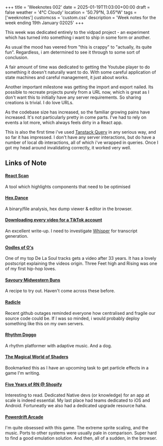 +++
title = 'Weeknotes 002'
date = 2025-01-19T11:03:00+00:00
draft = false
weather = '4°C Cloudy'
location = '50.79°N, 3.65°W'
tags = ['weeknotes']
customcss = 'custom.css'
description = 'Week notes for the week ending 19th January 02025'
+++


This week was dedicated entirely to the vidpad project - an experiment which has turned into something i want to ship in some form or another.

As usual the mood has veered from "this is crappy" to "actually, its quite fun". Regardless, i am determined to see it through to some sort of conclusion.

A fair amount of time was dedicated to getting the Youtube player to do something it doesn't naturally want to do. With some careful application of state machines and careful management, it just about works.

Another important milestone was getting the import and export nailed. Its possible to recreate projects purely from a URL now, which is great as I don't want this to initially have any server requirements.
So sharing creations is trivial. I do love URLs.

As the codebase size has increased, so the familiar growing pains have increased. It's not particularly pretty in come parts. I've had to rely on events a lot more, which always feels dirty in a React app.

This is also the first time i've used [Tanstack Query](https://tanstack.com/query) in any serious way, and so far it has impressed. I don't have any server interactions, but do have a number of local db interactions, all of which i've wrapped in queries. Once I got my head around invalidating correctly, it worked very well.




## Links of Note


#### [React Scan](https://github.com/aidenybai/react-scan)

A tool which highlights components that need to be optimised


#### [Hex.Dance](https://hex.dance)

A binary/file analysis, hex dump viewer & editor in the browser.


#### [Downloading every video for a TikTok account](https://til.simonwillison.net/tiktok/download-all-videos)

An excellent write-up. I need to investigate [Whisper](https://pypi.org/project/mlx-whisper/) for transcript generation.



#### [Oodles of O's](https://www.youtube.com/watch?v=NQFRmDgBwcg)

One of my top De La Soul tracks gets a video after 33 years. It has a lovely postscript explaining the videos origin. Three Feet high and Rising was one of my first hip-hop loves.


#### [Savoury Midwestern Buns](https://www.seriouseats.com/bierocks-recipe-8775361)

A recipe to try out. Haven't come across these before.


#### [Radicle](https://radicle.xyz)

Recent github outages reminded everyone how centralised and fragile our source code could be. If I was so minded, i would probably deploy something like this on my own servers.


#### [Rhythm Doggo](https://nifflas.itch.io)

A rhythm platformer with adaptive music. And a dog.


#### [The Magical World of Shaders](https://blog.maximeheckel.com/posts/the-magical-world-of-particles-with-react-three-fiber-and-shaders/)

Bookmarked this as I have an upcoming task to get particle effects in a game I'm writing.

#### [Five Years of RN @ Shopify](https://shopify.engineering/five-years-of-react-native-at-shopify)

Interesting to read. Dedicated Native devs (or knowledge) for an app at scale is indeed essential. My last place had teams dedicated to iOS and Android. Fortuneatly we also had a dedicated upgrade resource haha.


#### [Powerdrift Arcade](https://www.playemulator.io/classic-arcade-online/power-drift/)

I'm quite obsessed with this game. The extreme sprite scaling, and the music. Ports to other systems were usually pale in comparison. Super hard to find a good emulation solution. And then, all of a sudden, in the browser.